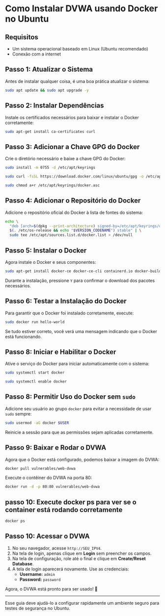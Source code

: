 # Como Instalar DVWA usando Docker no Ubuntu

## Requisitos
- Um sistema operacional baseado em Linux (Ubuntu recomendado)
- Conexão com a internet

## Passo 1: Atualizar o Sistema
Antes de instalar qualquer coisa, é uma boa prática atualizar o sistema:
```bash
sudo apt update && sudo apt upgrade -y
```

## Passo 2: Instalar Dependências
Instale os certificados necessários para baixar e instalar o Docker corretamente:
```bash
sudo apt-get install ca-certificates curl
```

## Passo 3: Adicionar a Chave GPG do Docker
Crie o diretório necessário e baixe a chave GPG do Docker:
```bash
sudo install -m 0755 -d /etc/apt/keyrings
```
```bash
sudo curl -fsSL https://download.docker.com/linux/ubuntu/gpg -o /etc/apt/keyrings/docker.asc
```
```bash
sudo chmod a+r /etc/apt/keyrings/docker.asc
```

## Passo 4: Adicionar o Repositório do Docker
Adicione o repositório oficial do Docker à lista de fontes do sistema:
```bash
echo \
  "deb [arch=$(dpkg --print-architecture) signed-by=/etc/apt/keyrings/docker.asc] https://download.docker.com/linux/ubuntu \
  $(. /etc/os-release && echo "$VERSION_CODENAME") stable" | \
  sudo tee /etc/apt/sources.list.d/docker.list > /dev/null
```

## Passo 5: Instalar o Docker
Agora instale o Docker e seus componentes:
```bash
sudo apt-get install docker-ce docker-ce-cli containerd.io docker-buildx-plugin docker-compose-plugin
```
Durante a instalação, pressione `Y` para confirmar o download dos pacotes necessários.

## Passo 6: Testar a Instalação do Docker
Para garantir que o Docker foi instalado corretamente, execute:
```bash
sudo docker run hello-world
```
Se tudo estiver correto, você verá uma mensagem indicando que o Docker está funcionando.

## Passo 8: Iniciar e Habilitar o Docker
Ative o serviço do Docker para iniciar automaticamente com o sistema:
```bash
sudo systemctl start docker
```
```bash
sudo systemctl enable docker
```

## Passo 8: Permitir Uso do Docker sem `sudo`
Adicione seu usuário ao grupo `docker` para evitar a necessidade de usar `sudo` sempre:
```bash
sudo usermod -aG docker $USER
```
Reinicie a sessão para que as permissões sejam aplicadas corretamente.

## Passo 9: Baixar e Rodar o DVWA
Agora que o Docker está configurado, podemos baixar a imagem do DVWA:
```bash
docker pull vulnerables/web-dvwa
```
Execute o contêiner do DVWA na porta 80:
```bash
docker run -d -p 80:80 vulnerables/web-dvwa
```
## passo 10: Execute docker ps para ver se o container está rodando corretamente
```bash
docker ps
```

## Passo 10: Acessar o DVWA

1. No seu navegador, acesse `http://SEU_IPV4`.
2. Na tela de login, apenas clique em **Login** sem preencher os campos.
3. Na tela de configuração, role até o final e clique em **Create/Reset Database**.
4. A tela de login aparecerá novamente. Use as credenciais:
   - **Username:** `admin`
   - **Password:** `password`

Agora, o DVWA está pronto para ser usado! 🎉

---
Esse guia deve ajudá-lo a configurar rapidamente um ambiente seguro para testes de segurança no Ubuntu.


